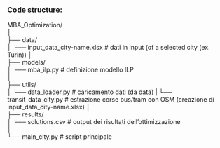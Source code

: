 ### Code structure:



MBA_Optimization/  
│  
├── data/  
│   └── input_data_city-name.xlsx   # dati in input (of a selected city (ex. Turin)) 
│  
├── models/  
│   └── mba_ilp.py               # definizione modello ILP   
│  
├── utils/  
│   └── data_loader.py           # caricamento dati (da data) 
|   └── transit_data_city.py     # estrazione corse bus/tram con OSM (creazione di input_data_city-name.xlsx)
│  
├── results/  
│   └── solutions.csv            # output dei risultati dell’ottimizzazione  
│  
└── main_city.py                 # script principale        


